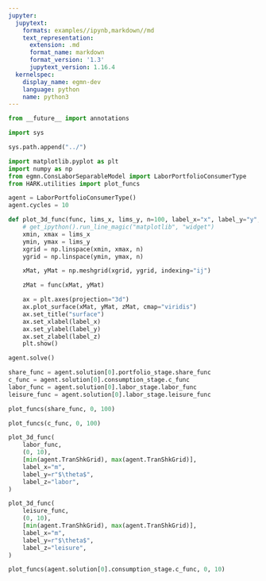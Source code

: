 ```yaml
---
jupyter:
  jupytext:
    formats: examples//ipynb,markdown//md
    text_representation:
      extension: .md
      format_name: markdown
      format_version: '1.3'
      jupytext_version: 1.16.4
  kernelspec:
    display_name: egmn-dev
    language: python
    name: python3
---
```


```python
from __future__ import annotations

import sys

sys.path.append("../")
```

```python
import matplotlib.pyplot as plt
import numpy as np
from egmn.ConsLaborSeparableModel import LaborPortfolioConsumerType
from HARK.utilities import plot_funcs
```

```python pycharm={"name": "#%%\n"}
agent = LaborPortfolioConsumerType()
agent.cycles = 10
```

```python
def plot_3d_func(func, lims_x, lims_y, n=100, label_x="x", label_y="y", label_z="z"):
    # get_ipython().run_line_magic("matplotlib", "widget")
    xmin, xmax = lims_x
    ymin, ymax = lims_y
    xgrid = np.linspace(xmin, xmax, n)
    ygrid = np.linspace(ymin, ymax, n)

    xMat, yMat = np.meshgrid(xgrid, ygrid, indexing="ij")

    zMat = func(xMat, yMat)

    ax = plt.axes(projection="3d")
    ax.plot_surface(xMat, yMat, zMat, cmap="viridis")
    ax.set_title("surface")
    ax.set_xlabel(label_x)
    ax.set_ylabel(label_y)
    ax.set_zlabel(label_z)
    plt.show()
```

```python pycharm={"name": "#%%\n"}
agent.solve()
```

```python
share_func = agent.solution[0].portfolio_stage.share_func
c_func = agent.solution[0].consumption_stage.c_func
labor_func = agent.solution[0].labor_stage.labor_func
leisure_func = agent.solution[0].labor_stage.leisure_func
```

```python
plot_funcs(share_func, 0, 100)
```

```python
plot_funcs(c_func, 0, 100)
```

```python pycharm={"name": "#%%\n"}
plot_3d_func(
    labor_func,
    (0, 10),
    [min(agent.TranShkGrid), max(agent.TranShkGrid)],
    label_x="m",
    label_y=r"$\theta$",
    label_z="labor",
)
```

```python
plot_3d_func(
    leisure_func,
    (0, 10),
    [min(agent.TranShkGrid), max(agent.TranShkGrid)],
    label_x="m",
    label_y=r"$\theta$",
    label_z="leisure",
)
```

```python pycharm={"name": "#%%\n"}
plot_funcs(agent.solution[0].consumption_stage.c_func, 0, 10)
```

```python

```
